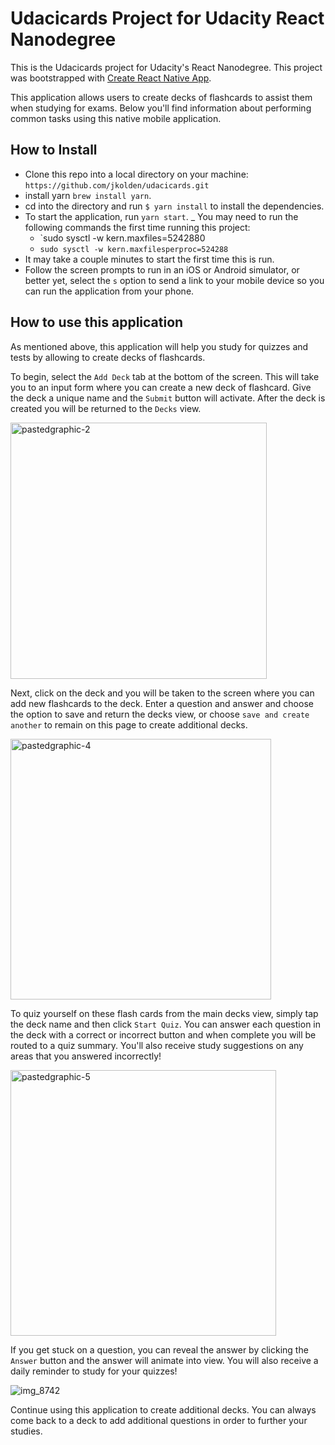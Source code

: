 # Udacicards Project for Udacity React Nanodegree

This is the Udacicards project for Udacity's React Nanodegree. This project was bootstrapped with [Create React Native App](https://github.com/react-community/create-react-native-app).

This application allows users to create decks of flashcards to assist them when studying for exams. Below you'll find information about performing common tasks using this native mobile application.
## How to Install

- Clone this repo into a local directory on your machine: `https://github.com/jkolden/udacicards.git`
- install yarn `brew install yarn`.
- cd into the directory and run `$ yarn install` to install the dependencies.
- To start the application, run `yarn start`.
_ You may need to run the following commands the first time running this project:
  - `sudo sysctl -w kern.maxfiles=5242880
  - `sudo sysctl -w kern.maxfilesperproc=524288`
- It may take a couple minutes to start the first time this is run.
- Follow the screen prompts to run in an iOS or Android simulator, or better yet, select the `s` option to send a link to your mobile device so you can run the application from your phone.

## How to use this application

As mentioned above, this application will help you study for quizzes and tests by allowing to create decks of flashcards.

To begin, select the `Add Deck` tab at the bottom of the screen. This will take you to an input form where you can create a new deck of flashcard. Give the deck a unique name and the `Submit` button will activate. After the deck is created you will be returned to the `Decks` view.

<img width="410" alt="pastedgraphic-2" src="https://user-images.githubusercontent.com/21246211/45512306-46eeef80-b754-11e8-833b-fa29b892087d.png">

Next, click on the deck and you will be taken to the screen where you can add new flashcards to the deck. Enter a question and answer and choose the option to save and return the decks view, or choose `save and create another` to remain on this page to create additional decks.

<img width="417" alt="pastedgraphic-4" src="https://user-images.githubusercontent.com/21246211/45512425-8b7a8b00-b754-11e8-8d5b-f57161f3c387.png">

To quiz yourself on these flash cards from the main decks view, simply tap the deck name and then click `Start Quiz`. You can answer each question in the deck with a correct or incorrect button and when complete you will be routed to a quiz summary. You'll also receive study suggestions on any areas that you answered incorrectly!

<img width="425" alt="pastedgraphic-5" src="https://user-images.githubusercontent.com/21246211/45512559-e8764100-b754-11e8-99f6-16ab9784caf1.png">

If you get stuck on a question, you can reveal the answer by clicking the `Answer` button and the answer will animate into view. You will also receive a daily reminder to study for your quizzes!

![img_8742](https://user-images.githubusercontent.com/21246211/45513434-8965fb80-b757-11e8-9bf9-c658d34ab874.PNG)

Continue using this application to create additional decks. You can always come back to a deck to add additional questions in order to further your studies.

